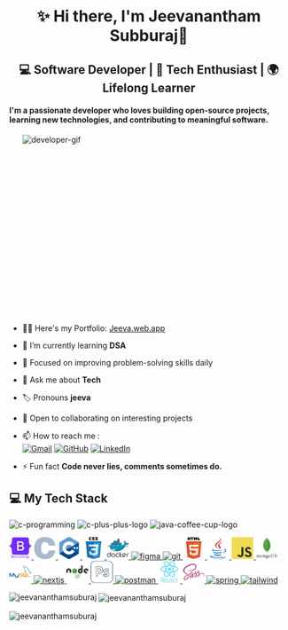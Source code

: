 <h1 align="center">✨ Hi there, I'm Jeevanantham Subburaj👋  </h1>
<h2 align="center">💻 Software Developer | 🚀 Tech Enthusiast | 🌍 Lifelong Learner</h2>

<h4>I'm a passionate developer who loves building open-source projects, learning new technologies, and contributing to meaningful software.  </h4>

 <img  align="right" src="https://i.pinimg.com/originals/66/83/3e/66833e07d6fb9eb5d724e47d0c814285.gif" alt="developer-gif" height="340" width="480"  /> 
 
- 👨‍💻 Here's my Portfolio: [Jeeva.web.app](https://johndoe.dev)
- 🌱 I’m currently learning **DSA**
- 🎯 Focused on improving problem-solving skills daily
- 💬 Ask me about **Tech**
- 🏷️ Pronouns  **jeeva**
- 🤝 Open to collaborating on interesting projects
- 📫 How to reach me :<br>
[![Gmail](https://img.shields.io/badge/Gmail-D14836?style=for-the-badge&logo=gmail&logoColor=white)](mailto:youremail@gmail.com)     [![GitHub](https://img.shields.io/badge/GitHub-181717?style=for-the-badge&logo=github&logoColor=white)](https://github.com/yourusername)     [![LinkedIn](https://img.shields.io/badge/LinkedIn-0077B5?style=for-the-badge&logo=linkedin&logoColor=white)](https://linkedin.com/in/yourprofile)

- ⚡ Fun fact **Code never lies, comments sometimes do.**


<h2 align="left">💻 My Tech Stack</h2>
<img width="90" height="90" src="https://img.icons8.com/color/100/c-programming.png" alt="c-programming"/>
<img width="90" height="90" src="https://img.icons8.com/nolan/96/c-plus-plus-logo.png" alt="c-plus-plus-logo"/>

<img width="90" height="90" src="https://img.icons8.com/3d-fluency/94/java-coffee-cup-logo.png" alt="java-coffee-cup-logo"/>







<p align="left"> <a href="https://getbootstrap.com" target="_blank" rel="noreferrer"> <img src="https://raw.githubusercontent.com/devicons/devicon/master/icons/bootstrap/bootstrap-plain-wordmark.svg" alt="bootstrap" width="40" height="40"/> </a> <a href="https://www.cprogramming.com/" target="_blank" rel="noreferrer"> <img src="https://raw.githubusercontent.com/devicons/devicon/master/icons/c/c-original.svg" alt="c" width="40" height="40"/> </a> <a href="https://www.w3schools.com/cpp/" target="_blank" rel="noreferrer"> <img src="https://raw.githubusercontent.com/devicons/devicon/master/icons/cplusplus/cplusplus-original.svg" alt="cplusplus" width="40" height="40"/> </a> <a href="https://www.w3schools.com/css/" target="_blank" rel="noreferrer"> <img src="https://raw.githubusercontent.com/devicons/devicon/master/icons/css3/css3-original-wordmark.svg" alt="css3" width="40" height="40"/> </a> <a href="https://www.docker.com/" target="_blank" rel="noreferrer"> <img src="https://raw.githubusercontent.com/devicons/devicon/master/icons/docker/docker-original-wordmark.svg" alt="docker" width="40" height="40"/> </a> <a href="https://www.figma.com/" target="_blank" rel="noreferrer"> <img src="https://www.vectorlogo.zone/logos/figma/figma-icon.svg" alt="figma" width="40" height="40"/> </a> <a href="https://git-scm.com/" target="_blank" rel="noreferrer"> <img src="https://www.vectorlogo.zone/logos/git-scm/git-scm-icon.svg" alt="git" width="40" height="40"/> </a> <a href="https://www.w3.org/html/" target="_blank" rel="noreferrer"> <img src="https://raw.githubusercontent.com/devicons/devicon/master/icons/html5/html5-original-wordmark.svg" alt="html5" width="40" height="40"/> </a> <a href="https://www.java.com" target="_blank" rel="noreferrer"> <img src="https://raw.githubusercontent.com/devicons/devicon/master/icons/java/java-original.svg" alt="java" width="40" height="40"/> </a> <a href="https://developer.mozilla.org/en-US/docs/Web/JavaScript" target="_blank" rel="noreferrer"> <img src="https://raw.githubusercontent.com/devicons/devicon/master/icons/javascript/javascript-original.svg" alt="javascript" width="40" height="40"/> </a> <a href="https://www.mongodb.com/" target="_blank" rel="noreferrer"> <img src="https://raw.githubusercontent.com/devicons/devicon/master/icons/mongodb/mongodb-original-wordmark.svg" alt="mongodb" width="40" height="40"/> </a> <a href="https://www.mysql.com/" target="_blank" rel="noreferrer"> <img src="https://raw.githubusercontent.com/devicons/devicon/master/icons/mysql/mysql-original-wordmark.svg" alt="mysql" width="40" height="40"/> </a> <a href="https://nextjs.org/" target="_blank" rel="noreferrer"> <img src="https://cdn.worldvectorlogo.com/logos/nextjs-2.svg" alt="nextjs" width="40" height="40"/> </a> <a href="https://nodejs.org" target="_blank" rel="noreferrer"> <img src="https://raw.githubusercontent.com/devicons/devicon/master/icons/nodejs/nodejs-original-wordmark.svg" alt="nodejs" width="40" height="40"/> </a> <a href="https://www.photoshop.com/en" target="_blank" rel="noreferrer"> <img src="https://raw.githubusercontent.com/devicons/devicon/master/icons/photoshop/photoshop-line.svg" alt="photoshop" width="40" height="40"/> </a> <a href="https://postman.com" target="_blank" rel="noreferrer"> <img src="https://www.vectorlogo.zone/logos/getpostman/getpostman-icon.svg" alt="postman" width="40" height="40"/> </a> <a href="https://reactjs.org/" target="_blank" rel="noreferrer"> <img src="https://raw.githubusercontent.com/devicons/devicon/master/icons/react/react-original-wordmark.svg" alt="react" width="40" height="40"/> </a> <a href="https://sass-lang.com" target="_blank" rel="noreferrer"> <img src="https://raw.githubusercontent.com/devicons/devicon/master/icons/sass/sass-original.svg" alt="sass" width="40" height="40"/> </a> <a href="https://spring.io/" target="_blank" rel="noreferrer"> <img src="https://www.vectorlogo.zone/logos/springio/springio-icon.svg" alt="spring" width="40" height="40"/> </a> <a href="https://tailwindcss.com/" target="_blank" rel="noreferrer"> <img src="https://www.vectorlogo.zone/logos/tailwindcss/tailwindcss-icon.svg" alt="tailwind" width="40" height="40"/> </a> </p>

<p><img align="left" src="https://github-readme-stats.vercel.app/api/top-langs?username=jeevananthamsuburaj&show_icons=true&locale=en&layout=compact" alt="jeevananthamsuburaj" /></p>

<p>&nbsp;<img align="center" src="https://github-readme-stats.vercel.app/api?username=jeevananthamsuburaj&show_icons=true&locale=en" alt="jeevananthamsuburaj" /></p>

<p><img align="center" src="https://github-readme-streak-stats.herokuapp.com/?user=jeevananthamsuburaj&" alt="jeevananthamsuburaj" /></p>
